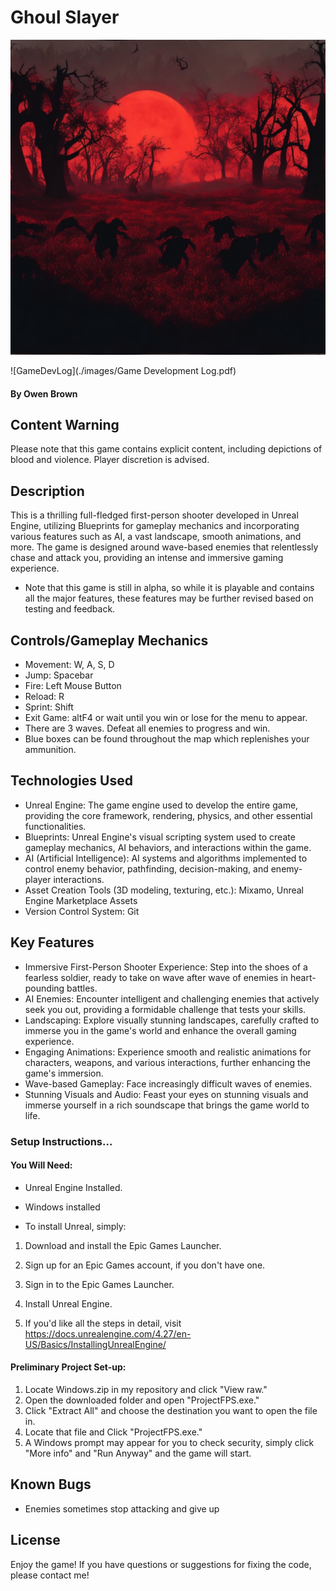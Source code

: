 # Ghoul Slayer

![GhoulSlayer](./images/ZombieFPS.jpg)

![GameDevLog](./images/Game Development Log.pdf)



#### By Owen Brown

## Content Warning

Please note that this game contains explicit content, including depictions of blood and violence. Player discretion is advised. 

## Description

This is a thrilling full-fledged first-person shooter developed in Unreal Engine, utilizing Blueprints for gameplay mechanics and incorporating various features such as AI, a vast landscape, smooth animations, and more. The game is designed around wave-based enemies that relentlessly chase and attack you, providing an intense and immersive gaming experience. 

* Note that this game is still in alpha, so while it is playable and contains all the major features, these features may be further revised based on testing and feedback. 

## Controls/Gameplay Mechanics

* Movement: W, A, S, D
* Jump: Spacebar
* Fire: Left Mouse Button
* Reload: R
* Sprint: Shift
* Exit Game: altF4 or wait until you win or lose for the menu to appear.
* There are 3 waves. Defeat all enemies to progress and win. 
* Blue boxes can be found throughout the map which replenishes your ammunition. 

## Technologies Used

* Unreal Engine: The game engine used to develop the entire game, providing the core framework, rendering, physics, and other essential functionalities.
* Blueprints: Unreal Engine's visual scripting system used to create gameplay mechanics, AI behaviors, and interactions within the game.
* AI (Artificial Intelligence): AI systems and algorithms implemented to control enemy behavior, pathfinding, decision-making, and enemy-player interactions.
* Asset Creation Tools (3D modeling, texturing, etc.): Mixamo, Unreal Engine Marketplace Assets
* Version Control System: Git

## Key Features

* Immersive First-Person Shooter Experience: Step into the shoes of a fearless soldier, ready to take on wave after wave of enemies in heart-pounding battles.
* AI Enemies: Encounter intelligent and challenging enemies that actively seek you out, providing a formidable challenge that tests your skills.
* Landscaping: Explore visually stunning landscapes, carefully crafted to immerse you in the game's world and enhance the overall gaming experience.
* Engaging Animations: Experience smooth and realistic animations for characters, weapons, and various interactions, further enhancing the game's immersion.
* Wave-based Gameplay: Face increasingly difficult waves of enemies.
* Stunning Visuals and Audio: Feast your eyes on stunning visuals and immerse yourself in a rich soundscape that brings the game world to life.

### Setup Instructions...

#### You Will Need: 

* Unreal Engine Installed.
* Windows installed

 * To install Unreal, simply:

1. Download and install the Epic Games Launcher.

2. Sign up for an Epic Games account, if you don't have one.

3. Sign in to the Epic Games Launcher.

4. Install Unreal Engine. 

5. If you'd like all the steps in detail, visit https://docs.unrealengine.com/4.27/en-US/Basics/InstallingUnrealEngine/ 



#### Preliminary Project Set-up:

1. Locate Windows.zip in my repository and click "View raw."
2. Open the downloaded folder and open "ProjectFPS.exe."
3. Click "Extract All" and choose the destination you want to open the file in.
4. Locate that file and Click "ProjectFPS.exe."
5. A Windows prompt may appear for you to check security, simply click "More info" and "Run Anyway" and the game will start.

## Known Bugs

* Enemies sometimes stop attacking and give up

## License

Enjoy the game! If you have questions or suggestions for fixing the code, please contact me!